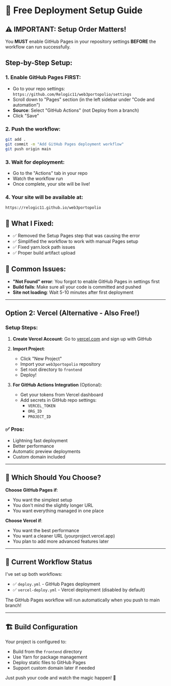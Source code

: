 # 🚀 Free Deployment Setup Guide

## ⚠️ IMPORTANT: Setup Order Matters!

You **MUST** enable GitHub Pages in your repository settings **BEFORE** the workflow can run successfully.

## Step-by-Step Setup:

### 1. **Enable GitHub Pages FIRST**:
   - Go to your repo settings: `https://github.com/Relogic11/web3portopolio/settings`
   - Scroll down to "Pages" section (in the left sidebar under "Code and automation")
   - **Source**: Select "GitHub Actions" (not Deploy from a branch)
   - Click "Save"

### 2. **Push the workflow**:
   ```bash
   git add .
   git commit -m "Add GitHub Pages deployment workflow"
   git push origin main
   ```

### 3. **Wait for deployment**:
   - Go to the "Actions" tab in your repo
   - Watch the workflow run
   - Once complete, your site will be live!

### 4. **Your site will be available at**:
   `https://relogic11.github.io/web3portopolio`

## 🔧 What I Fixed:
- ✅ Removed the Setup Pages step that was causing the error
- ✅ Simplified the workflow to work with manual Pages setup
- ✅ Fixed yarn.lock path issues
- ✅ Proper build artifact upload

## 🚨 Common Issues:
- **"Not Found" error**: You forgot to enable GitHub Pages in settings first
- **Build fails**: Make sure all your code is committed and pushed
- **Site not loading**: Wait 5-10 minutes after first deployment

---

## Option 2: Vercel (Alternative - Also Free!)

### Setup Steps:
1. **Create Vercel Account**: Go to [vercel.com](https://vercel.com) and sign up with GitHub

2. **Import Project**: 
   - Click "New Project"
   - Import your `web3portopolio` repository
   - Set root directory to `frontend`
   - Deploy!

3. **For GitHub Actions Integration** (Optional):
   - Get your tokens from Vercel dashboard
   - Add secrets in GitHub repo settings:
     - `VERCEL_TOKEN`
     - `ORG_ID` 
     - `PROJECT_ID`

### ✅ Pros:
- Lightning fast deployment
- Better performance
- Automatic preview deployments
- Custom domain included

---

## 🎯 Which Should You Choose?

**Choose GitHub Pages if**:
- You want the simplest setup
- You don't mind the slightly longer URL
- You want everything managed in one place

**Choose Vercel if**:
- You want the best performance
- You want a cleaner URL (yourproject.vercel.app)
- You plan to add more advanced features later

---

## 🔧 Current Workflow Status

I've set up both workflows:
- ✅ `deploy.yml` - GitHub Pages deployment
- ✅ `vercel-deploy.yml` - Vercel deployment (disabled by default)

The GitHub Pages workflow will run automatically when you push to main branch!

---

## 🏗️ Build Configuration

Your project is configured to:
- Build from the `frontend` directory
- Use Yarn for package management
- Deploy static files to GitHub Pages
- Support custom domain later if needed

Just push your code and watch the magic happen! 🎉
